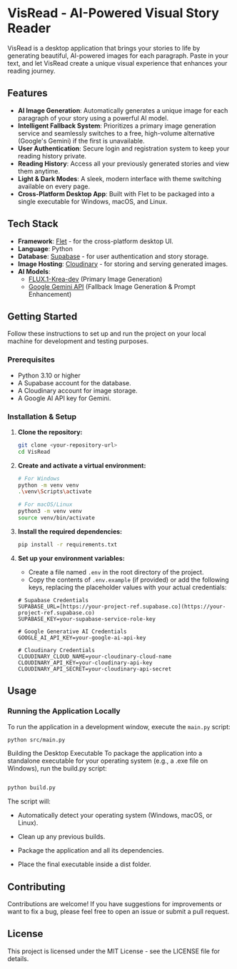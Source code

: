 # VisRead - AI-Powered Visual Story Reader

VisRead is a desktop application that brings your stories to life by generating beautiful, AI-powered images for each paragraph. Paste in your text, and let VisRead create a unique visual experience that enhances your reading journey.

## Features

* **AI Image Generation**: Automatically generates a unique image for each paragraph of your story using a powerful AI model.
* **Intelligent Fallback System**: Prioritizes a primary image generation service and seamlessly switches to a free, high-volume alternative (Google's Gemini) if the first is unavailable.
* **User Authentication**: Secure login and registration system to keep your reading history private.
* **Reading History**: Access all your previously generated stories and view them anytime.
* **Light & Dark Modes**: A sleek, modern interface with theme switching available on every page.
* **Cross-Platform Desktop App**: Built with Flet to be packaged into a single executable for Windows, macOS, and Linux.

## Tech Stack

* **Framework**: [Flet](https://flet.dev/) - for the cross-platform desktop UI.
* **Language**: Python
* **Database**: [Supabase](https://supabase.io/) - for user authentication and story storage.
* **Image Hosting**: [Cloudinary](https://cloudinary.com/) - for storing and serving generated images.
* **AI Models**:
    * [FLUX.1-Krea-dev](https://huggingface.co/black-forest-labs/FLUX.1-Krea-dev) (Primary Image Generation)
    * [Google Gemini API](https://ai.google.dev/) (Fallback Image Generation & Prompt Enhancement)

## Getting Started

Follow these instructions to set up and run the project on your local machine for development and testing purposes.

### Prerequisites

* Python 3.10 or higher
* A Supabase account for the database.
* A Cloudinary account for image storage.
* A Google AI API key for Gemini.

### Installation & Setup

1.  **Clone the repository:**
    ```bash
    git clone <your-repository-url>
    cd VisRead
    ```

2.  **Create and activate a virtual environment:**
    ```bash
    # For Windows
    python -m venv venv
    .\venv\Scripts\activate

    # For macOS/Linux
    python3 -m venv venv
    source venv/bin/activate
    ```

3.  **Install the required dependencies:**
    ```bash
    pip install -r requirements.txt
    ```

4.  **Set up your environment variables:**
    * Create a file named `.env` in the root directory of the project.
    * Copy the contents of `.env.example` (if provided) or add the following keys, replacing the placeholder values with your actual credentials:

    ```env
    # Supabase Credentials
    SUPABASE_URL=[https://your-project-ref.supabase.co](https://your-project-ref.supabase.co)
    SUPABASE_KEY=your-supabase-service-role-key

    # Google Generative AI Credentials
    GOOGLE_AI_API_KEY=your-google-ai-api-key

    # Cloudinary Credentials
    CLOUDINARY_CLOUD_NAME=your-cloudinary-cloud-name
    CLOUDINARY_API_KEY=your-cloudinary-api-key
    CLOUDINARY_API_SECRET=your-cloudinary-api-secret
    ```

## Usage

### Running the Application Locally

To run the application in a development window, execute the `main.py` script:

```bash
python src/main.py
```
Building the Desktop Executable
To package the application into a standalone executable for your operating system (e.g., a .exe file on Windows), run the build.py script:

```bash

python build.py
```
The script will:

- Automatically detect your operating system (Windows, macOS, or Linux).

- Clean up any previous builds.

- Package the application and all its dependencies.

- Place the final executable inside a dist folder.

## Contributing
Contributions are welcome! If you have suggestions for improvements or want to fix a bug, please feel free to open an issue or submit a pull request.

## License
This project is licensed under the MIT License - see the LICENSE file for details.